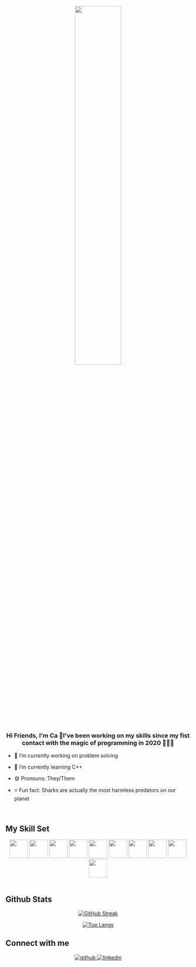<div align="center">
<img src="https://media.giphy.com/media/L1R1tvI9svkIWwpVYr/giphy.gif" align="center" style="width: 50%" />
</div>  
  

### <div align="center">Hi Friends, I'm Ca 🦈I've been working on my skills since my fist contact with the magic of programming in 2020 👨‍💻🚀</div>  

- 🔭 I’m currently working on problem solving
  

- 🌱 I’m currently learning C++  
  

-  😄 Pronouns: They/Them


- ⚡ Fun fact: Sharks are actually the most harmless predators on our planet
  

<br/>  

## My Skill Set  
  
<div align="center">
<img src="https://cdn.jsdelivr.net/gh/devicons/devicon/icons/c/c-original.svg" height="50"/>
<img src="https://cdn.jsdelivr.net/gh/devicons/devicon/icons/cplusplus/cplusplus-original.svg" height="50" />
<img src="https://cdn.jsdelivr.net/gh/devicons/devicon/icons/javascript/javascript-original.svg" height="50"/>
<img src="https://cdn.jsdelivr.net/gh/devicons/devicon/icons/nodejs/nodejs-original.svg" height="50"/>
<img src="https://cdn.jsdelivr.net/gh/devicons/devicon/icons/bootstrap/bootstrap-plain-wordmark.svg" height="50"/>
<img src="https://cdn.jsdelivr.net/gh/devicons/devicon/icons/html5/html5-original.svg" height="50"/>
<img src="https://cdn.jsdelivr.net/gh/devicons/devicon/icons/git/git-original.svg" height="50"/>
<img src="https://cdn.jsdelivr.net/gh/devicons/devicon/icons/mongodb/mongodb-original.svg" height="50"/>
<img src="https://cdn.jsdelivr.net/gh/devicons/devicon/icons/mysql/mysql-original.svg" height="50"/>
<img src="https://cdn.jsdelivr.net/gh/devicons/devicon/icons/express/express-original.svg"  height="50"/>
</div>

<br/>  


## Github Stats  
<div align="center">

[![GitHub Streak](http://github-readme-streak-stats.herokuapp.com?user=CarineFrvgv&theme=radical&hide_border=true&date_format=M%20j%5B%2C%20Y%5D)](https://git.io/streak-stats)

[![Top Langs](https://github-readme-stats.vercel.app/api/top-langs/?username=CarineFrvgv&layout=compact&theme=radical)](https://github.com/CarineFrvgv)
</div>  


## Connect with me  
<div align="center">
<a href="https://github.com/CarineFrvgv" target="_blank">
<img src=https://img.shields.io/badge/github-%2324292e.svg?&style=for-the-badge&logo=github&logoColor=white alt=github style="margin-bottom: 5px;" />
</a>

<!--
<a href="https://twitter.com/" target="_blank">
<img src=https://img.shields.io/badge/twitter-%2300acee.svg?&style=for-the-badge&logo=twitter&logoColor=white alt=twitter style="margin-bottom: 5px;" />
</a>

--> 
<a href="https://www.linkedin.com/in/carine-fraga" target="_blank">
<img src=https://img.shields.io/badge/linkedin-%231E77B5.svg?&style=for-the-badge&logo=linkedin&logoColor=white alt=linkedin style="margin-bottom: 5px;" />
</a>

</div>  
  
<br/>  
